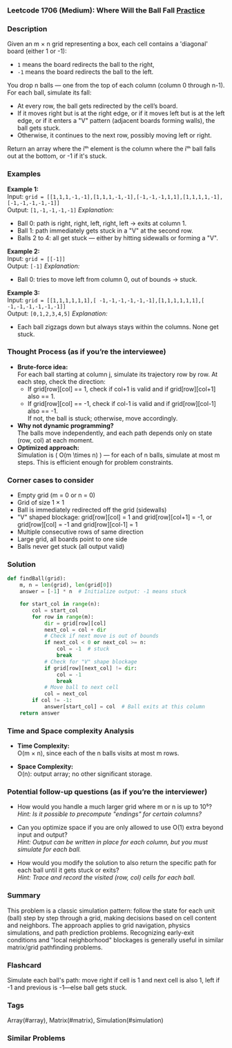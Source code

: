 ### Leetcode 1706 (Medium): Where Will the Ball Fall [Practice](https://leetcode.com/problems/where-will-the-ball-fall)

### Description  
Given an m × n grid representing a box, each cell contains a 'diagonal' board (either 1 or -1):  
- `1` means the board redirects the ball to the right,  
- `-1` means the board redirects the ball to the left.

You drop n balls — one from the top of each column (column 0 through n-1).  
For each ball, simulate its fall:  
- At every row, the ball gets redirected by the cell’s board.
- If it moves right but is at the right edge, or if it moves left but is at the left edge, or if it enters a "V" pattern (adjacent boards forming walls), the ball gets stuck.
- Otherwise, it continues to the next row, possibly moving left or right.
  
Return an array where the iᵗʰ element is the column where the iᵗʰ ball falls out at the bottom, or -1 if it's stuck.

### Examples  

**Example 1:**  
Input: `grid = [[1,1,1,-1,-1],[1,1,1,-1,-1],[-1,-1,-1,1,1],[1,1,1,1,-1],[-1,-1,-1,-1,-1]]`  
Output: ` [1,-1,-1,-1,-1] `
*Explanation:*
- Ball 0: path is right, right, left, right, left → exits at column 1.
- Ball 1: path immediately gets stuck in a "V" at the second row.
- Balls 2 to 4: all get stuck — either by hitting sidewalls or forming a "V".

**Example 2:**  
Input: `grid = [[-1]]`  
Output: ` [-1] `
*Explanation:*
- Ball 0: tries to move left from column 0, out of bounds → stuck.

**Example 3:**  
Input: `grid = [[1,1,1,1,1,1],[ -1,-1,-1,-1,-1,-1],[1,1,1,1,1,1],[ -1,-1,-1,-1,-1,-1]]`  
Output: ` [0,1,2,3,4,5] `
*Explanation:*
- Each ball zigzags down but always stays within the columns. None get stuck.

### Thought Process (as if you’re the interviewee)  
- **Brute-force idea:**  
  For each ball starting at column j, simulate its trajectory row by row. At each step, check the direction:
  - If grid[row][col] == 1, check if col+1 is valid and if grid[row][col+1] also == 1.  
  - If grid[row][col] == -1, check if col-1 is valid and if grid[row][col-1] also == -1.  
  If not, the ball is stuck; otherwise, move accordingly.
- **Why not dynamic programming?**  
  The balls move independently, and each path depends only on state (row, col) at each moment.
- **Optimized approach:**  
  Simulation is \( O(m \times n) \) — for each of n balls, simulate at most m steps. This is efficient enough for problem constraints.

### Corner cases to consider  
- Empty grid (m = 0 or n = 0)
- Grid of size 1 × 1
- Ball is immediately redirected off the grid (sidewalls)
- "V" shaped blockage: grid[row][col] = 1 and grid[row][col+1] = -1, or grid[row][col] = -1 and grid[row][col-1] = 1
- Multiple consecutive rows of same direction
- Large grid, all boards point to one side
- Balls never get stuck (all output valid)

### Solution

```python
def findBall(grid):
    m, n = len(grid), len(grid[0])
    answer = [-1] * n  # Initialize output: -1 means stuck

    for start_col in range(n):
        col = start_col
        for row in range(m):
            dir = grid[row][col]
            next_col = col + dir
            # Check if next move is out of bounds
            if next_col < 0 or next_col >= n:
                col = -1  # stuck
                break
            # Check for "V" shape blockage
            if grid[row][next_col] != dir:
                col = -1
                break
            # Move ball to next cell
            col = next_col
        if col != -1:
            answer[start_col] = col  # Ball exits at this column
    return answer
```

### Time and Space complexity Analysis  

- **Time Complexity:**  
  O(m × n), since each of the n balls visits at most m rows.

- **Space Complexity:**  
  O(n): output array; no other significant storage.

### Potential follow-up questions (as if you’re the interviewer)  

- How would you handle a much larger grid where m or n is up to 10⁵?  
  *Hint: Is it possible to precompute "endings" for certain columns?*

- Can you optimize space if you are only allowed to use O(1) extra beyond input and output?  
  *Hint: Output can be written in place for each column, but you must simulate for each ball.*

- How would you modify the solution to also return the specific path for each ball until it gets stuck or exits?  
  *Hint: Trace and record the visited (row, col) cells for each ball.*

### Summary
This problem is a classic simulation pattern: follow the state for each unit (ball) step by step through a grid, making decisions based on cell content and neighbors. The approach applies to grid navigation, physics simulations, and path prediction problems. Recognizing early-exit conditions and "local neighborhood" blockages is generally useful in similar matrix/grid pathfinding problems.


### Flashcard
Simulate each ball's path: move right if cell is 1 and next cell is also 1, left if -1 and previous is -1—else ball gets stuck.

### Tags
Array(#array), Matrix(#matrix), Simulation(#simulation)

### Similar Problems
